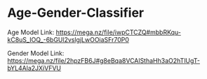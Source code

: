 # Age-Gender-Classifier

Age Model Link: https://mega.nz/file/iwpCTCZQ#mbbRKqu-kC8uS_IOQ_-6bGUl2vslgjLwOOiaSFr70P0

Gender Model Link: https://mega.nz/file/2hpzFB6J#g8eBqa8VCAlSthaHh3aO2hTlUgT-bYL4Ala2JXiVFVU

